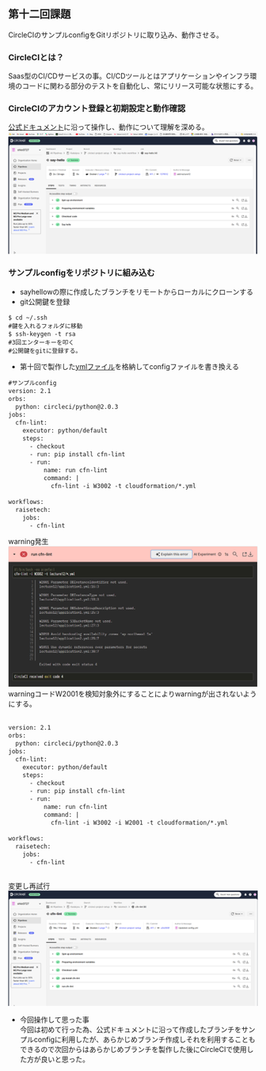 ## 第十二回課題  
CircleCIのサンプルconfigをGitリポジトリに取り込み、動作させる。  
### CircleCIとは？  
Saas型のCI/CDサービスの事。CI/CDツールとはアプリケーションやインフラ環境のコードに関わる部分のテストを自動化し、常にリリース可能な状態にする。  
### CircleCIのアカウント登録と初期設定と動作確認  
[公式ドキュメント](https://circleci.com/docs/ja/getting-started/)に沿って操作し、動作について理解を深める。  
![sayhellow](img12/handson.png)  
### サンプルconfigをリポジトリに組み込む  
- sayhellowの際に作成したブランチをリモートからローカルにクローンする  
- git公開鍵を登録  

```bash:title  
$ cd ~/.ssh  
#鍵を入れるフォルダに移動  
$ ssh-keygen -t rsa  
#3回エンターキーを叩く　
#公開鍵をgitに登録する。  
```  
- 第十回で製作した[ymlファイル](lecture12)を格納してconfigファイルを書き換える  

```bash:title  
#サンプルconfig  
version: 2.1
orbs:
  python: circleci/python@2.0.3
jobs:
  cfn-lint:
    executor: python/default
    steps:
      - checkout
      - run: pip install cfn-lint
      - run:
          name: run cfn-lint
          command: |
            cfn-lint -i W3002 -t cloudformation/*.yml

workflows:
  raisetech:
    jobs:
      - cfn-lint  

```  
      
warning発生  
![warning](img12/shiltupai.png)  
warningコードW2001を検知対象外にすることによりwarningが出されないようにする。  
```bash:title  
  
version: 2.1
orbs:
  python: circleci/python@2.0.3
jobs:
  cfn-lint:
    executor: python/default
    steps:
      - checkout
      - run: pip install cfn-lint
      - run:
          name: run cfn-lint
          command: |
            cfn-lint -i W3002 -i W2001 -t cloudformation/*.yml

workflows:
  raisetech:
    jobs:
      - cfn-lint  
      
```  
変更し再試行  
![seikou](img12/seikou.png)  
- 今回操作して思った事  
今回は初めて行った為、公式ドキュメントに沿って作成したブランチをサンプルconfigに利用したが、あらかじめブランチ作成しそれを利用することもできるので次回からはあらかじめブランチを製作した後にCircleCIで使用した方が良いと思った。






